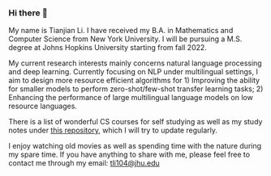 ### Hi there 👋 
My name is Tianjian Li. I have received my B.A. in Mathematics and Computer Science from New York University. I will be pursuing a M.S. degree at Johns Hopkins University starting from fall 2022. 

My current research interests mainly concerns natural language processing and deep learning. Currently focusing on NLP under multilingual settings, I aim to design more resource efficient algorithms for 1) Improving the ability for smaller models to perform zero-shot/few-shot transfer learning tasks; 2) Enhancing the performance of large multilingual language models on low resource languages. 

There is a list of wonderful CS courses for self studying as well as my study notes under [this repository](https://github.com/truthbutcher/studymaterials), which I will try to update regularly. 

I enjoy watching old movies as well as spending time with the nature during my spare time. 
If you have anything to share with me, please feel free to contact me through my email: tli104@jhu.edu


